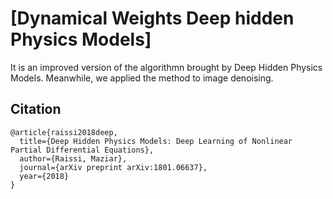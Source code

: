 # [Dynamical Weights Deep hidden Physics Models]
It is an improved version of the algorithmn brought by Deep Hidden Physics Models.
Meanwhile, we applied the method to image denoising.


## Citation

    @article{raissi2018deep,
      title={Deep Hidden Physics Models: Deep Learning of Nonlinear Partial Differential Equations},
      author={Raissi, Maziar},
      journal={arXiv preprint arXiv:1801.06637},
      year={2018}
    }
